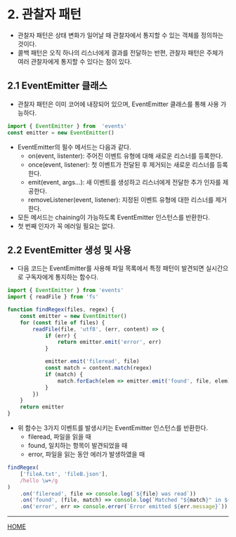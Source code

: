 # 2. 관찰자 패턴

- 관찰자 패턴은 상태 변화가 일어날 때 관찰자에서 통지할 수 있는 객체를 정의하는 것이다.
- 콜백 패턴은 오직 하나의 리스너에게 결과를 전달하는 반편, 관찰자 패턴은 주체가 여러 관찰자에게 통지할 수 있다는 점이 있다.

## 2.1 EventEmitter 클래스

- 관찰자 패턴은 이미 코어에 내장되어 있으며, EventEmitter 클래스를 통해 사용 가능하다.

```js
import { EventEmitter } from  'events'
const emitter = new EventEmitter()
```

- EventEmitter의 필수 메서드는 다음과 같다.
    - on(event, listenter): 주어진 이벤트 유형에 대해 새로운 리스너를 등록한다.
    - once(event, listener): 첫 이벤트가 전달된 후 제거되는 새로운 리스너를 등록한다.
    - emit(event, args...): 새 이벤트를 생성하고 리스너에게 전달한 추가 인자를 제공한다.
    - removeListener(event, listener): 지정된 이벤트 유형에 대한 리스너를 제거한다.
- 모든 메서드는 chaining이 가능하도록 EventEmitter 인스턴스를 반환한다.
- 첫 번째 인자가 꼭 에러일 필요는 없다.

## 2.2 EventEmitter 생성 및 사용

- 다음 코드는 EventEmitter를 사용해 파일 목록에서 특정 패턴이 발견되면 실시간으로 구독자에게 통지하는 함수다.

```js
import { EventEmitter } from 'events'
import { readFile } from 'fs'

function findRegex(files, regex) {
    const emitter = new EventEmitter()
    for (const file of files) {
        readFile(file, 'utf8', (err, content) => {
            if (err) {
                return emitter.emit('error', err)
            }

            emitter.emit('fileread', file)
            const match = content.match(regex)
            if (match) {
                match.forEach(elem => emitter.emit('found', file, elem))
            }
        })
    }
    return emitter
}
```

- 위 함수는 3가지 이벤트를 발생시키는 EventEmitter 인스턴스를 반환한다.
    - fileread, 파일을 읽을 때
    - found, 일치하는 항목이 발견되었을 때
    - error, 파일을 읽는 동안 에러가 발생하였을 때

```js
findRegex(
    ['fileA.txt', 'fileB.json'],
    /hello \w+/g
)
    .on('fileread', file => console.log(`${file} was read`))
    .on('found', (file, match) => console.log(`Matched "${match}" in ${file}`))
    .on('error', err => console.error(`Error emitted ${err.message}`))
```

-----
[HOME](./index.md)
